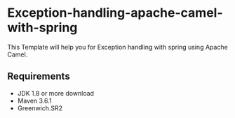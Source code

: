 # Exception-handling-apache-camel-with-spring
This Template will help you for Exception handling with spring using Apache Camel.
## Requirements
- JDK 1.8 or more download
- Maven 3.6.1 
- Greenwich.SR2
